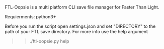 FTL-Oopsie is a multi platform CLI save file manager for Faster Than Light.

Requierments:
    python3+

Before you run the script open settings.json and set "DIRECTORY" to the path of your FTL save directory.
For more info use the help argument

>> ./ftl-oopsie.py help
